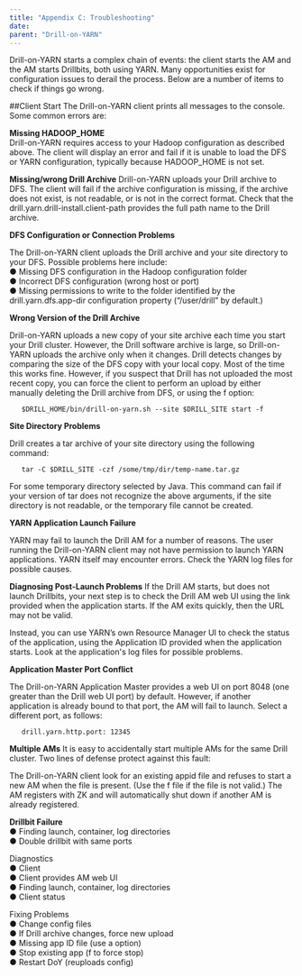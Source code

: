 ```yaml
---
title: "Appendix C: Troubleshooting"
date:  
parent: "Drill-on-YARN"
---  
```


Drill-on-YARN starts a complex chain of events: the client starts the AM and the AM starts
Drillbits, both using YARN. Many opportunities exist for configuration issues to derail the
process. Below are a number of items to check if things go wrong.  

##Client Start
The Drill-on-YARN client prints all messages to the console. Some common errors are:  

**Missing HADOOP_HOME**    
Drill-on-YARN requires access to your Hadoop configuration as described above. The client will
display an error and fail if it is unable to load the DFS or YARN configuration, typically because
HADOOP_HOME is not set.  

**Missing/wrong Drill Archive**
Drill-on-YARN uploads your Drill archive to DFS. The client will fail if the archive configuration is missing, if the archive does not exist, is not readable, or is not in the correct format. Check that the drill.yarn.drill-install.client-path provides the full path name to the Drill archive.  

**DFS Configuration or Connection Problems**  

The Drill-on-YARN client uploads the Drill archive and your site directory to your DFS. Possible
problems here include:  
● Missing DFS configuration in the Hadoop configuration folder  
● Incorrect DFS configuration (wrong host or port)  
● Missing permissions to write to the folder identified by the drill.yarn.dfs.app-dir configuration property (“/user/drill” by default.)  

**Wrong Version of the Drill Archive**  

Drill-on-YARN uploads a new copy of your site archive each time you start your Drill cluster.
However, the Drill software archive is large, so Drill-on-YARN uploads the archive only when it
changes. Drill detects changes by comparing the size of the DFS copy with your local copy.
Most of the time this works fine. However, if you suspect that Drill has not uploaded the most 
recent copy, you can force the client to perform an upload by either manually deleting the Drill
archive from DFS, or using the f option:  

       $DRILL_HOME/bin/drill-on-yarn.sh --site $DRILL_SITE start -f  

**Site Directory Problems**  

Drill creates a tar archive of your site directory using the following command:  

       tar -C $DRILL_SITE -czf /some/tmp/dir/temp-name.tar.gz  

For some temporary directory selected by Java. This command can fail if your version of tar
does not recognize the above arguments, if the site directory is not readable, or the temporary
file cannot be created.  

**YARN Application Launch Failure**  

YARN may fail to launch the Drill AM for a number of reasons. The user running the
Drill-on-YARN client may not have permission to launch YARN applications. YARN itself may
encounter errors. Check the YARN log files for possible causes.  

**Diagnosing Post-Launch Problems**
If the Drill AM starts, but does not launch Drillbits, your next step is to check the Drill AM web UI using the link provided when the application starts. If the AM exits quickly, then the URL may
not be valid. 

Instead, you can use YARN’s own Resource Manager UI to check the status of the application,
using the Application ID provided when the application starts. Look at the application's log files
for possible problems.  

**Application Master Port Conflict**  

The Drill-on-YARN Application Master provides a web UI on port 8048 (one greater than the Drill
web UI port) by default. However, if another application is already bound to that port, the AM will
fail to launch. Select a different port, as follows:  

       drill.yarn.http.port: 12345

**Multiple AMs**
It is easy to accidentally start multiple AMs for the same Drill cluster. Two lines of defense
protect against this fault:  

The Drill-on-YARN client look for an existing appid file and refuses to start a new AM when the
file is present. (Use the f file if the file is not valid.) The AM registers with ZK and will automatically shut down if another AM is already registered. 


**Drillbit Failure**  
● Finding launch, container, log directories  
● Double drillbit with same ports  
  
Diagnostics  
● Client  
● Client provides AM web UI  
● Finding launch, container, log directories  
● Client status  

Fixing Problems  
● Change config files  
● If Drill archive changes, force new upload  
● Missing app ID file (use a option)  
● Stop existing app (f to force stop)  
● Restart DoY (reuploads config)
